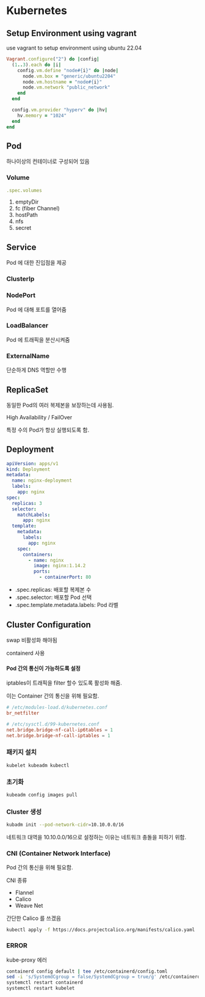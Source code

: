 # Kubernetes

## Setup Environment using vagrant

use vagrant to setup environment using ubuntu 22.04

```ruby
Vagrant.configure("2") do |config|
  (1..3).each do |i|
    config.vm.define "node#{i}" do |node|
      node.vm.box = "generic/ubuntu2204"
      node.vm.hostname = "node#{i}"
      node.vm.network "public_network"
    end
  end

  config.vm.provider "hyperv" do |hv|
    hv.memory = "1024"
  end
end
```

## Pod

하나이상의 컨테이너로 구성되어 있음

### Volume

```yaml
.spec.volumes
```

1. emptyDir
1. fc (fiber Channel)
1. hostPath
1. nfs
1. secret

## Service

Pod 에 대한 진입점을 제공

### ClusterIp

### NodePort

Pod 에 대해 포트를 열어줌

### LoadBalancer

Pod 에 트래픽을 분산시켜줌

### ExternalName

단순하게 DNS 역할만 수행

## ReplicaSet

동일한 Pod의 여러 복제본을 보장하는데 사용됨.

High Availability / FailOver

특정 수의 Pod가 항상 실행되도록 함.

## Deployment

```yaml
apiVersion: apps/v1
kind: Deployment
metadata:
  name: nginx-deployment
  labels:
    app: nginx
spec:
  replicas: 3
  selector:
    matchLabels:
      app: nginx
  template:
    metadata:
      labels:
        app: nginx
    spec:
      containers:
        - name: nginx
          image: nginx:1.14.2
          ports:
            - containerPort: 80
```

- .spec.replicas: 배포할 복제본 수
- .spec.selector: 배포할 Pod 선택
- .spec.template.metadata.labels: Pod 라벨

## Cluster Configuration

swap 비활성화 해야됨

containerd 사용

#### Pod 간의 통신이 가능하도록 설정

iptables이 트래픽을 filter 할수 있도록 활성화 해줌.

이는 Container 간의 통신을 위해 필요함.

```conf
# /etc/modules-load.d/kubernetes.conf
br_netfilter
```

```conf
# /etc/sysctl.d/99-kubernetes.conf
net.bridge.bridge-nf-call-ip6tables = 1
net.bridge.bridge-nf-call-iptables = 1
```

### 패키지 설치

```
kubelet kubeadm kubectl
```

### 초기화

```sh
kubeadm config images pull
```

### Cluster 생성

```sh
kubadm init --pod-network-cidr=10.10.0.0/16
```

네트워크 대역을 10.10.0.0/16으로 설정하는 이유는 네트워크 충돌을 피하기 위함.

<!-- kubeadm join 192.168.0.26:6443 --token 8l8yhq.vrf31tts2gm0wxyo \
        --discovery-token-ca-cert-hash sha256:757869f0898ac82b2490fab2d23f535d334fe86e2f9e42474490e434212d82f3 -->

### CNI (Container Network Interface)

Pod 간의 통신을 위해 필요함.

CNI 종류

- Flannel
- Calico
- Weave Net

간단한 Calico 를 쓰겠음

```sh
kubectl apply -f https://docs.projectcalico.org/manifests/calico.yaml
```

### ERROR

kube-proxy 에러

```sh
containerd config default | tee /etc/containerd/config.toml
sed -i 's/SystemdCgroup = false/SystemdCgroup = true/g' /etc/containerd/config.toml
systemctl restart containerd
systemctl restart kubelet
```
